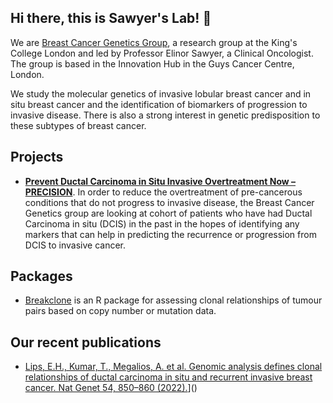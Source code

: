 ## Hi there, this is Sawyer's Lab! 👋

We are [Breast Cancer Genetics Group](https://www.kcl.ac.uk/research/breast-cancer-genetics), a research group at the King's College London and led by Professor Elinor Sawyer, a Clinical Oncologist. The group is based in the Innovation Hub in the Guys Cancer Centre, London. 

We study the molecular genetics of invasive lobular breast cancer and in situ breast cancer and the identification of biomarkers of progression to invasive disease. There is also a strong interest in genetic predisposition to these subtypes of breast cancer.

## Projects

- [**Prevent Ductal Carcinoma in Situ Invasive Overtreatment Now – PRECISION**](https://www.dcisprecision.org/). In order to reduce the overtreatment of pre-cancerous conditions that do not progress to invasive disease, the Breast Cancer Genetics group are looking at cohort of patients who have had Ductal Carcinoma in situ (DCIS) in the past in the hopes of identifying any markers that can help in predicting the recurrence or progression from DCIS to invasive cancer.

## Packages

- [Breakclone](https://github.com/argymeg/breakclone) is an R package for assessing clonal relationships of tumour pairs based on copy number or mutation data.

## Our recent publications 

-  [Lips, E.H., Kumar, T., Megalios, A. et al. Genomic analysis defines clonal relationships of ductal carcinoma in situ and recurrent invasive breast cancer. Nat Genet 54, 850–860 (2022).](https://doi.org/10.1038/s41588-022-01082-3)]()
